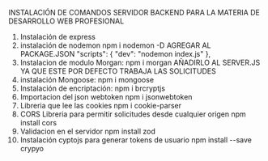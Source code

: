 INSTALACIÓN DE COMANDOS SERVIDOR BACKEND PARA LA MATERIA DE DESARROLLO WEB PROFESIONAL
1. Instalación de express
2. instalación de nodemon
    npm i nodemon -D
    AGREGAR AL PACKAGE.JSON
    "scripts": {
        "dev": "nodemon index.js"
    },
2. Instalacion de modulo Morgan:
    npm i morgan
AÑADIRLO AL SERVER.JS YA QUE ESTE POR DEFECTO TRABAJA LAS SOLICITUDES 
3. instalación Mongoose:
    npm i mongoose
4. Instalación de encriptación:
    npm i brcryptjs
5. Importacion del json webtoken
    npm i jsonwebtoken
6. Libreria que lee las cookies
    npm i cookie-parser
7. CORS Libreria para permitir solicitudes desde cualquier origen
    npm install cors
8. Validacion en el servidor
    npm install zod
9. Instalación cyptojs para generar tokens de usuario
    npm install --save crypyo